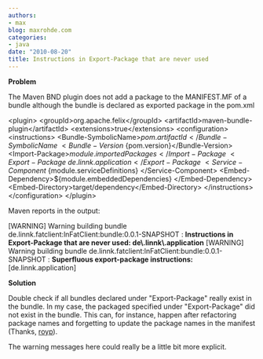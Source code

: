 ```yaml
---
authors:
- max
blog: maxrohde.com
categories:
- java
date: "2010-08-20"
title: Instructions in Export-Package that are never used
---
```


**Problem**

The Maven BND plugin does not add a package to the MANIFEST.MF of a bundle although the bundle is declared as exported package in the pom.xml

<plugin\> <groupId\>org.apache.felix</groupId\> <artifactId\>maven\-bundle-plugin</artifactId\> <extensions\>true</extensions\> <configuration\> <instructions\> <Bundle-SymbolicName\>${pom.artifactId}</Bundle-SymbolicName\> <Bundle-Version\>${pom.version}</Bundle-Version\> <Import-Package\>${module.importedPackages}</Import-Package\> <Export-Package\>de.linnk.application</Export-Package\> <Service-Component\>${module.serviceDefinitions} </Service-Component\> <Embed-Dependency\>${module.embeddedDependencies} </Embed-Dependency\> <Embed-Directory\>target/dependency</Embed-Directory\> </instructions\> </configuration\> </plugin\>

Maven reports in the output:

\[WARNING\] Warning building bundle de.linnk.fatclient:lnFatClient:bundle:0.0.1-SNAPSHOT : **Instructions in Export-Package that are never used: de\\.linnk\\.application** \[WARNING\] Warning building bundle de.linnk.fatclient:lnFatClient:bundle:0.0.1-SNAPSHOT : **Superfluous export-package instructions:** \[de.linnk.application\]

**Solution**

Double check if all bundles declared under "Export-Package" really exist in the bundle. In my case, the packaged specified under "Export-Package" did not exist in the bundle. This can, for instance, happen after refactoring package names and forgetting to update the package names in the manifest (Thanks, [royp](http://skirmishing.wordpress.com)).

The warning messages here could really be a little bit more explicit.